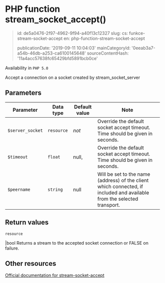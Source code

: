 PHP function stream_socket_accept()
===================================

> id: de5a0476-2f97-4962-9f94-a40f13c12327
> slug:
> 	cs: funkce-stream-socket-accept
> 	en: php-function-stream-socket-accept
> 
> publicationDate: '2019-09-11 10:04:03'
> mainCategoryId: '0eeab3a7-a54b-46db-a253-ca6100145648'
> sourceContentHash: '11a4acc57638fc65429bfd5891bcb0ce'

Availability in `PHP 5.0`

Accept a connection on a socket created by <function>stream_socket_server</function>


Parameters
--------------

| Parameter | Data type | Default value | Note |
|-----|-----|-----|-----|
| `$server_socket` | `resource` | *not* | Override the default socket accept timeout. Time should be given in seconds. |
| `$timeout` | `float` | null, | Override the default socket accept timeout. Time should be given in seconds. |
| `$peername` | `string` | null | Will be set to the name (address) of the client which connected, if included and available from the selected transport. |


Return values
----------------

`resource`

|bool Returns a stream to the accepted socket connection or FALSE on failure.

Other resources
------------

[Official documentation for stream-socket-accept](https://www.php.net/manual/en/function.stream-socket-accept.php)
